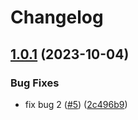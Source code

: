 # Changelog

## [1.0.1](https://github.com/tuanphamcybozu/test-release-please/compare/v1.0.0...v1.0.1) (2023-10-04)


### Bug Fixes

* fix bug 2 ([#5](https://github.com/tuanphamcybozu/test-release-please/issues/5)) ([2c496b9](https://github.com/tuanphamcybozu/test-release-please/commit/2c496b9f584a61f91cc19c49e1eba3447136aab8))
